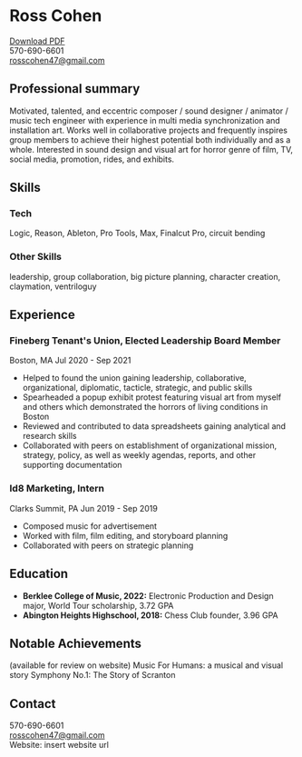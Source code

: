 # Ross Cohen
[Download PDF](https://en.wikipedia.org/wiki/Hobbit#Lifestyle "Hobbit lifestyles")   
570-690-6601   
rosscohen47@gmail.com

## Professional summary
Motivated, talented, and eccentric composer / sound designer / animator / music tech engineer with experience in multi media synchronization and installation art. Works well in collaborative projects and frequently inspires group members to achieve their highest potential both individually and as a whole. Interested in sound design and visual art for horror genre of film, TV, social media, promotion, rides, and exhibits.

## Skills
### Tech
Logic, Reason, Ableton, Pro Tools, Max, Finalcut Pro, circuit bending
### Other Skills
leadership, group collaboration, big picture planning, character creation, claymation, ventriloguy

## Experience
### Fineberg Tenant's Union, Elected Leadership Board Member
Boston, MA Jul 2020 - Sep 2021
* Helped to found the union gaining leadership, collaborative, organizational, diplomatic, tacticle, strategic, and public skills
* Spearheaded a popup exhibit protest featuring visual art from myself and others which demonstrated the horrors of living conditions in Boston
* Reviewed and contributed to data spreadsheets gaining analytical and research skills
* Collaborated with peers on establishment of organizational mission, strategy, policy, as well as weekly agendas, reports, and other supporting documentation
### Id8 Marketing, Intern
Clarks Summit, PA Jun 2019 - Sep 2019
* Composed music for advertisement
* Worked with film, film editing, and storyboard planning
* Collaborated with peers on strategic planning

## Education
* **Berklee College of Music, 2022:** Electronic Production and Design major, World Tour scholarship, 3.72 GPA
* **Abington Heights Highschool, 2018:** Chess Club founder, 3.96 GPA

## Notable Achievements
(available for review on website)
Music For Humans: a musical and visual story
Symphony No.1: The Story of Scranton

## Contact
570-690-6601   
rosscohen47@gmail.com   
Website: insert website url


